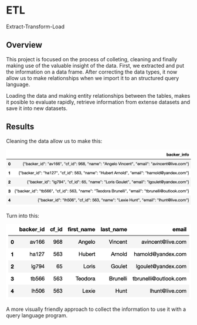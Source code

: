 # ETL
Extract-Transform-Load

## Overview 

This project is focused on the process of colleting, cleaning and finally making use of the valuable insight of the data. 
First, we extracted and put the information on a data frame. After correcting the data types, it now allow us to make relationships when we import it to an structured query language.

Loading the data and making entity relationships between the tables, makes it posible to evaluate rapidly, retrieve information from extense datasets and save it into new datasets. 

## Results 

Cleaning the data allow us to make this:

![backers_raw.png](backers_raw.png)

Turn into this: 

![backers_cleaned.png](backers_cleaned.png)

A more visually friendly approach to collect the information to use it with a query language program. 


  
  
